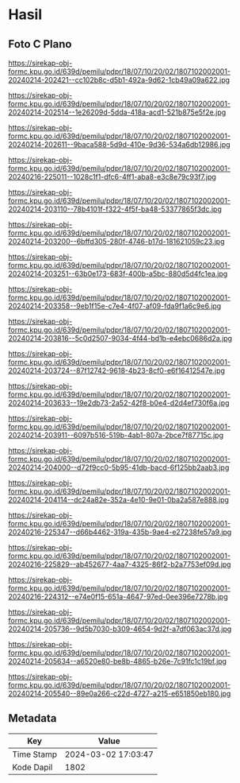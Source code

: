 # Hasil

## Foto C Plano

https://sirekap-obj-formc.kpu.go.id/639d/pemilu/pdpr/18/07/10/20/02/1807102002001-20240214-202421--cc102b8c-d5b1-492a-9d62-1cb49a09a622.jpg

https://sirekap-obj-formc.kpu.go.id/639d/pemilu/pdpr/18/07/10/20/02/1807102002001-20240214-202514--1e26209d-5dda-418a-acd1-521b875e5f2e.jpg

https://sirekap-obj-formc.kpu.go.id/639d/pemilu/pdpr/18/07/10/20/02/1807102002001-20240214-202611--9baca588-5d9d-410e-9d36-534a6db12986.jpg

https://sirekap-obj-formc.kpu.go.id/639d/pemilu/pdpr/18/07/10/20/02/1807102002001-20240216-225011--1028c1f1-dfc6-4ff1-aba8-e3c8e79c93f7.jpg

https://sirekap-obj-formc.kpu.go.id/639d/pemilu/pdpr/18/07/10/20/02/1807102002001-20240214-203110--78b4101f-f322-4f5f-ba48-53377865f3dc.jpg

https://sirekap-obj-formc.kpu.go.id/639d/pemilu/pdpr/18/07/10/20/02/1807102002001-20240214-203200--6bffd305-280f-4746-b17d-181621059c23.jpg

https://sirekap-obj-formc.kpu.go.id/639d/pemilu/pdpr/18/07/10/20/02/1807102002001-20240214-203251--63b0e173-683f-400b-a5bc-880d5d4fc1ea.jpg

https://sirekap-obj-formc.kpu.go.id/639d/pemilu/pdpr/18/07/10/20/02/1807102002001-20240214-203358--9eb1f15e-c7e4-4f07-af09-fda9f1a6c9e6.jpg

https://sirekap-obj-formc.kpu.go.id/639d/pemilu/pdpr/18/07/10/20/02/1807102002001-20240214-203816--5c0d2507-9034-4f44-bd1b-e4ebc0686d2a.jpg

https://sirekap-obj-formc.kpu.go.id/639d/pemilu/pdpr/18/07/10/20/02/1807102002001-20240214-203724--87f12742-9618-4b23-8cf0-e6f16412547e.jpg

https://sirekap-obj-formc.kpu.go.id/639d/pemilu/pdpr/18/07/10/20/02/1807102002001-20240214-203633--19e2db73-2a52-42f8-b0e4-d2d4ef730f6a.jpg

https://sirekap-obj-formc.kpu.go.id/639d/pemilu/pdpr/18/07/10/20/02/1807102002001-20240214-203911--6097b516-519b-4ab1-807a-2bce7f87715c.jpg

https://sirekap-obj-formc.kpu.go.id/639d/pemilu/pdpr/18/07/10/20/02/1807102002001-20240214-204000--d72f9cc0-5b95-41db-bacd-6f125bb2aab3.jpg

https://sirekap-obj-formc.kpu.go.id/639d/pemilu/pdpr/18/07/10/20/02/1807102002001-20240214-204114--dc24a82e-352a-4e10-9e01-0ba2a587e888.jpg

https://sirekap-obj-formc.kpu.go.id/639d/pemilu/pdpr/18/07/10/20/02/1807102002001-20240216-225347--d66b4462-319a-435b-9ae4-e27238fe57a9.jpg

https://sirekap-obj-formc.kpu.go.id/639d/pemilu/pdpr/18/07/10/20/02/1807102002001-20240216-225829--ab452677-4aa7-4325-86f2-b2a7753ef09d.jpg

https://sirekap-obj-formc.kpu.go.id/639d/pemilu/pdpr/18/07/10/20/02/1807102002001-20240216-224312--e74e0f15-651a-4647-97ed-0ee396e7278b.jpg

https://sirekap-obj-formc.kpu.go.id/639d/pemilu/pdpr/18/07/10/20/02/1807102002001-20240214-205736--9d5b7030-b309-4654-9d2f-a7df063ac37d.jpg

https://sirekap-obj-formc.kpu.go.id/639d/pemilu/pdpr/18/07/10/20/02/1807102002001-20240214-205634--a6520e80-be8b-4865-b26e-7c91fc1c19bf.jpg

https://sirekap-obj-formc.kpu.go.id/639d/pemilu/pdpr/18/07/10/20/02/1807102002001-20240214-205540--89e0a266-c22d-4727-a215-e651850eb180.jpg


## Metadata

| Key        | Value               |
| ---------- | ------------------- |
| Time Stamp | 2024-03-02 17:03:47 |
| Kode Dapil | 1802                |



